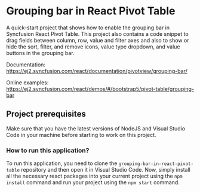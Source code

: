 # Grouping bar in React Pivot Table

A quick-start project that shows how to enable the grouping bar in Syncfusion React Pivot Table. This project also contains a code snippet to drag fields between column, row, value and filter axes and also to show or hide the sort, filter, and remove icons, value type dropdown, and value buttons in the grouping bar.

Documentation: https://ej2.syncfusion.com/react/documentation/pivotview/grouping-bar/

Online examples: https://ej2.syncfusion.com/react/demos/#/bootstrap5/pivot-table/grouping-bar

## Project prerequisites

Make sure that you have the latest versions of NodeJS and Visual Studio Code in your machine before starting to work on this project.

### How to run this application?

To run this application, you need to clone the `grouping-bar-in-react-pivot-table` repository and then open it in Visual Studio Code. Now, simply install all the necessary react packages into your current project using the `npm install` command and run your project using the `npm start` command.